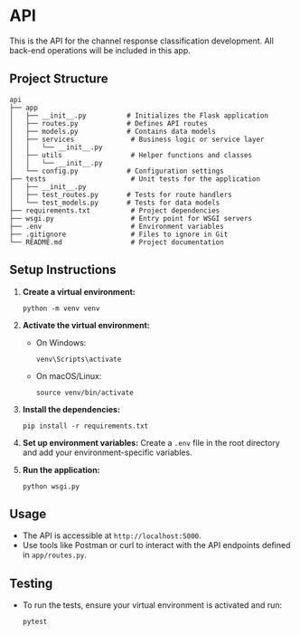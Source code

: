 # API

This is the API for the channel response classification development. All back-end operations will be included in this app.

## Project Structure

```
api
├── app
│   ├── __init__.py          # Initializes the Flask application
│   ├── routes.py            # Defines API routes
│   ├── models.py            # Contains data models
│   ├── services              # Business logic or service layer
│   │   └── __init__.py
│   ├── utils                 # Helper functions and classes
│   │   └── __init__.py
│   └── config.py            # Configuration settings
├── tests                     # Unit tests for the application
│   ├── __init__.py
│   ├── test_routes.py       # Tests for route handlers
│   └── test_models.py       # Tests for data models
├── requirements.txt          # Project dependencies
├── wsgi.py                   # Entry point for WSGI servers
├── .env                      # Environment variables
├── .gitignore                # Files to ignore in Git
└── README.md                 # Project documentation
```

## Setup Instructions

1. **Create a virtual environment:**
   ```
   python -m venv venv
   ```

2. **Activate the virtual environment:**
   - On Windows:
     ```
     venv\Scripts\activate
     ```
   - On macOS/Linux:
     ```
     source venv/bin/activate
     ```

3. **Install the dependencies:**
   ```
   pip install -r requirements.txt
   ```

4. **Set up environment variables:**
   Create a `.env` file in the root directory and add your environment-specific variables.

5. **Run the application:**
   ```
   python wsgi.py
   ```

## Usage

- The API is accessible at `http://localhost:5000`.
- Use tools like Postman or curl to interact with the API endpoints defined in `app/routes.py`.

## Testing

- To run the tests, ensure your virtual environment is activated and run:
  ```
  pytest
  ```